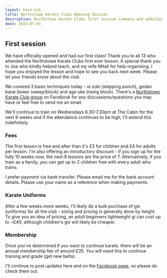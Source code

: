 ```yaml
---
layout: base.njk
title: Northstowe Karate Clubs Opening Session
description: Northstowe Karate Clubs first session summary and additional information
date: 2024-07-03
---
```

## First session

We have officially opened and had our first class! Thank you to all 13 who attended the Northstowe Karate Clubs first ever lesson. A special thank you to Joe who kindly helped teach, and my wife Mitali for help organising. I hope you enjoyed the lesson and hope to see you back next week. Please let your friends know about the club.

We covered 3 basic techniques today - oi zuki (stepping punch), gedan barai (lower sweep/block) and age uke (rising block). There's a [Northstowe Karate Club group](https://www.facebook.com/groups/468916798849946)  on Facebook for any discussions/questions you may have or feel free to send me an email.

We'll continue to train on Wednesdays 6.30-7.30pm at The Cabin for the next 9 weeks and if the attendance continues to be high, I'll extend this indefinitely.

### Fees

The first lesson is free and after than it's £3 for children and £4 for adults per lesson. I'm also offering an introductory discount - if you sign up for the fully 10 weeks now, the next 9 lessons are the price of 7. Alternatively, if you train as a family, you can get up to 2 children free with every adult who trains. 

I prefer payment via bank transfer. Please email me for the bank account details. Please use your name as a reference when making payments.

### Karate Uniforms

After a few weeks more weeks, I'll likely do a bulk purchase of gis (uniforms) for all the club - sizing and pricing is generally done by height. To give you an idea of pricing, an adult beginners lightweight gi can cost up to ~£40, although children's gis will likely be cheaper.

### Membership

Once you've determined if you want to continue karate, there will be an annual membership fee of around £35. You will need this to continue training and grade (get new belts).

I'll continue to post updates here and on the [Facebook page](https://www.facebook.com/profile.php?id=61560001297561), so please do check them out.

